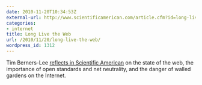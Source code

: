```yaml
---
date: 2010-11-20T10:34:53Z
external-url: http://www.scientificamerican.com/article.cfm?id=long-live-the-web
categories:
- internet
title: Long Live the Web
url: /2010/11/20/long-live-the-web/
wordpress_id: 1312
---
```


Tim Berners-Lee <a href="http://www.scientificamerican.com/article.cfm?id=long-live-the-web">reflects in Scientific American</a> on the state of the web, the importance of open standards and net neutrality, and the danger of walled gardens on the Internet.
